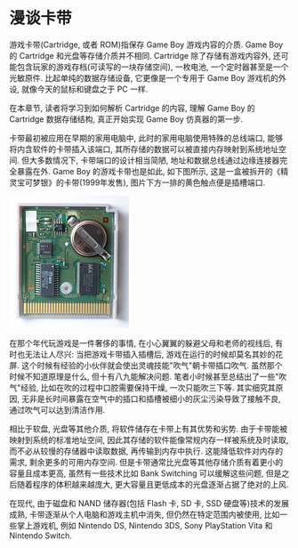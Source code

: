 # 漫谈卡带

游戏卡带(Cartridge, 或者 ROM)指保存 Game Boy 游戏内容的介质. Game Boy 的 Cartridge 和光盘等存储介质并不相同. Cartridge 除了存储有游戏内容外, 还可能包含玩家的游戏存档(可读写的一块存储空间), 一枚电池, 一个定时器甚至是一个光敏原件. 比起单纯的数据存储设备, 它更像是一个专用于 Game Boy 游戏机的外设, 就像今天的鼠标和键盘之于 PC 一样.

在本章节, 读者将学习到如何解析 Cartridge 的内容, 理解 Game Boy 的 Cartridge 数据存储结构, 真正开始实现 Game Boy 仿真器的第一步.

卡带最初被应用在早期的家用电脑中, 此时的家用电脑使用特殊的总线端口, 能够将内含软件的卡带插入该端口, 其所存储的数据可以被直接内存映射到系统地址空间. 但大多数情况下, 卡带端口的设计相当简陋, 地址和数据总线通过边缘连接器完全暴露在外. Game Boy 的游戏卡带也是如此, 如下图所示, 这是一盒被拆开的《精灵宝可梦银》的卡带(1999年发售), 图片下方一排的黄色触点便是插槽端口.

![img](/img/gameboy/cartridge/about_cartridge/cartridge.png)

在那个年代玩游戏是一件奢侈的事情, 在小心翼翼的躲避父母和老师的视线后, 有时也无法让人尽兴: 当把游戏卡带插入插槽后, 游戏在运行的时候却莫名其妙的花屏. 这个时候有经验的小伙伴就会使出灵魂技能"吹气"朝卡带插口吹气. 虽然那个时候不知道原理是什么, 但十有八九能解决问题. 笔者小时候甚至总结出了一些"吹气"经验, 比如在吹的过程中口腔需要保持干燥, 一次只能吹三下等. 其实细究其原因, 无非是长时间暴露在空气中的插口和插槽被细小的灰尘污染导致了接触不良, 通过吹气可以达到清洁作用.

相比于软盘, 光盘等其他介质, 将软件储存在卡带上有其优势和劣势. 由于卡带能被映射到系统的标准地址空间, 因此其存储的软件能像常规内存一样被系统及时读取, 而不必从较慢的存储器中读取数据, 再传输到内存中执行. 这能降低软件对内存的需求, 剩余更多的可用内存空间. 但是卡带通常比光盘等其他存储介质有着更小的容量且成本更高, 虽然有一些技术比如 Bank Switching 可以缓解这些问题, 但是之后随着程序的体积越来越庞大, 更大容量且更低成本的光盘逐渐占据了绝对的上风.

在现代, 由于磁盘和 NAND 储存器(包括 Flash 卡, SD 卡, SSD 硬盘等)技术的发展成熟, 卡带逐渐从个人电脑和游戏主机中消失, 但仍然在特定范围内被使用, 比如一些掌上游戏机, 例如 Nintendo DS, Nintendo 3DS, Sony PlayStation Vita 和 Nintendo Switch.
